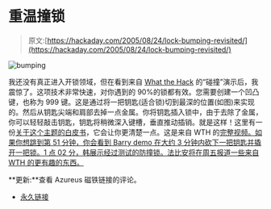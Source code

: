 # 重温撞锁

> 原文:[https://hackaday.com/2005/08/24/lock-bumping-revisited/](https://hackaday.com/2005/08/24/lock-bumping-revisited/)

![bumping](../Images/46b22c8f0f93603500fc7c4da3a697aa.png)

我还没有真正进入开锁领域，但在看到来自 [What the Hack](http://wiki.whatthehack.org/index.php/Main_Page) 的“碰撞”演示后，我震惊了。这项技术非常快速，对你遇到的 90%的锁都有效。您需要创建一个凹凸键，也称为 999 键。这是通过将一把钥匙(适合锁)切到最深的位置(如图)来实现的。然后从钥匙尖端和肩部去掉一点金属。你将钥匙插入锁中，由于去除了金属，你可以轻轻敲击钥匙，钥匙将稍微深入键槽，垂直推动插销。就是这样！这里有一份[关于这个主题的白皮书](http://www.toool.nl/bumping.pdf)，它会让你更清楚一点。这是来自 WTH 的[完整视频。如果你想跳到第 51 分钟，你会看到 Barry demo 在大约 3 分钟内砍下一把钥匙并撬开一把锁。1 点 02 分，韩展示经过测试的防撞锁。法比安将在周五报道一些来自 WTH 的更有趣的东西。](http://connectmedia.waag.org/toool/whatthebump.wmv)

**更新:**查看 Azureus 磁铁链接的评论。

*   [永久链接](http://connectmedia.waag.org/toool/whatthebump.wmv)